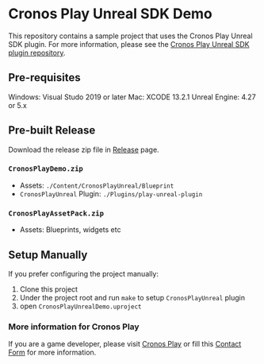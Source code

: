 # Cronos Play Unreal SDK Demo
This repository contains a sample project that uses the Cronos Play Unreal SDK plugin.
For more information, please see the [Cronos Play Unreal SDK plugin repository](https://github.com/crypto-com/play-unreal-plugin).

## Pre-requisites
Windows: Visual Studo 2019 or later
Mac: XCODE 13.2.1
Unreal Engine: 4.27 or 5.x

## Pre-built Release
Download the release zip file in [Release](https://github.com/cronos-labs/play-unreal-demo/releases) page.

### `CronosPlayDemo.zip`
- Assets: `./Content/CronosPlayUnreal/Blueprint`
- `CronosPlayUnreal` Plugin: `./Plugins/play-unreal-plugin`

### `CronosPlayAssetPack.zip`
- Assets: Blueprints, widgets etc

## Setup Manually
If you prefer configuring the project manually:
1. Clone this project
1. Under the project root and run `make` to setup `CronosPlayUnreal` plugin
2. open `CronosPlayUnrealDemo.uproject`

### More information for Cronos Play
If you are a game developer, please visit [Cronos Play](https://cronos.org/play) or fill this [Contact Form](https://airtable.com/shrFiQnLrcpeBp2lS) for more information.
